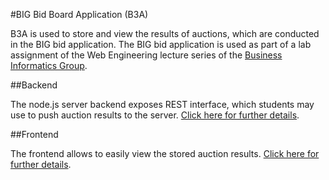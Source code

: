 #BIG Bid Board Application (B3A)

B3A is used to store and view the results of auctions, which are conducted in the BIG bid application. The BIG bid application is used as part of a lab assignment of the Web Engineering lecture series of the [Business Informatics Group](http://www.big.tuwien.ac.at).

##Backend

The node.js server backend exposes REST interface, which students may use to push auction results to the server. [Click here for further details](server/README.md).

##Frontend

The frontend allows to easily view the stored auction results. [Click here for further details](client/README.md).
